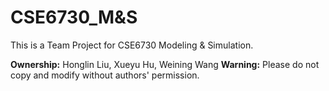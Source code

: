 # CSE6730_M&S

This is a Team Project for CSE6730 Modeling & Simulation.

**Ownership:** Honglin Liu, Xueyu Hu, Weining Wang
**Warning:** Please do not copy and modify without authors' permission.
